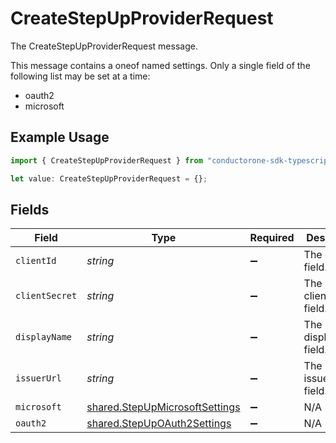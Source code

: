 # CreateStepUpProviderRequest

The CreateStepUpProviderRequest message.

This message contains a oneof named settings. Only a single field of the following list may be set at a time:
  - oauth2
  - microsoft


## Example Usage

```typescript
import { CreateStepUpProviderRequest } from "conductorone-sdk-typescript/sdk/models/shared";

let value: CreateStepUpProviderRequest = {};
```

## Fields

| Field                                                                                   | Type                                                                                    | Required                                                                                | Description                                                                             |
| --------------------------------------------------------------------------------------- | --------------------------------------------------------------------------------------- | --------------------------------------------------------------------------------------- | --------------------------------------------------------------------------------------- |
| `clientId`                                                                              | *string*                                                                                | :heavy_minus_sign:                                                                      | The clientId field.                                                                     |
| `clientSecret`                                                                          | *string*                                                                                | :heavy_minus_sign:                                                                      | The clientSecret field.                                                                 |
| `displayName`                                                                           | *string*                                                                                | :heavy_minus_sign:                                                                      | The displayName field.                                                                  |
| `issuerUrl`                                                                             | *string*                                                                                | :heavy_minus_sign:                                                                      | The issuerUrl field.                                                                    |
| `microsoft`                                                                             | [shared.StepUpMicrosoftSettings](../../../sdk/models/shared/stepupmicrosoftsettings.md) | :heavy_minus_sign:                                                                      | N/A                                                                                     |
| `oauth2`                                                                                | [shared.StepUpOAuth2Settings](../../../sdk/models/shared/stepupoauth2settings.md)       | :heavy_minus_sign:                                                                      | N/A                                                                                     |